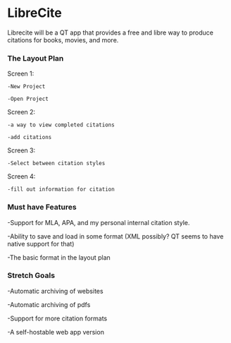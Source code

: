 # LibreCite
Librecite will be a QT app that provides a free and libre way to produce
citations for books, movies, and more. 

### The Layout Plan
    
Screen 1:

    -New Project

    -Open Project

Screen 2:

    -a way to view completed citations

    -add citations

Screen 3:

    -Select between citation styles

Screen 4:

    -fill out information for citation

### Must have Features

-Support for MLA, APA, and my personal internal citation style.

-Ability to save and load in some format (XML possibly? QT seems to have
native support for that)

-The basic format in the layout plan

### Stretch Goals

-Automatic archiving of websites

-Automatic archiving of pdfs

-Support for more citation formats

-A self-hostable web app version
